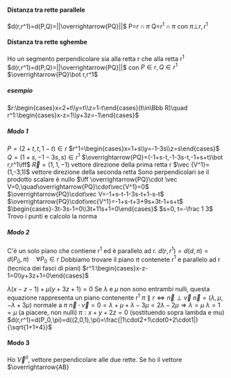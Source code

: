 #### Distanza tra rette parallele
$d(r,r^1)=d(P,Q)=||\overrightarrow{PQ}||$ 
P=$r\cap \pi$
Q=$r^1\cap \pi$
con $\pi\bot r,r^1$
#### Distanza tra rette sghembe
Ho un segmento perpendicolare sia alla retta r che alla retta r$^1$
$d(r,r^1)=d(P,Q)=||\overrightarrow{PQ}||$
con $P\in r,Q\in r^1$
$\overrightarrow{PQ}\bot r,r^1$
##### esempio
$r:\begin{cases}x=2+t\\y=t\\z=1-t\end{cases}(t\in\Bbb R)\quad r^1:\begin{cases}x-z=1\\y+3z=-1\end{cases}$
##### Modo 1
$P=(2+t,t,1-t)\in r$
$r^1=\begin{cases}x=1+s\\y=-1-3s\\z=s\end{cases}$
$Q=(1+s,-1-3s,s)\in r^1$
$\overrightarrow{PQ}=(-1+s-t,-1-3s-t,-1+s+t)\bot r,r^1\iff$
$\vec R=(1,1,-1)$  vettore direzione della prima retta r
$\vec {V^1}=(1,-3,1)$ vettore direzione della seconda retta
Sono perpendicolari se il prodotto scalare è nullo
$\iff \overrightarrow{PQ}\cdot \vec V=0,\quad\overrightarrow{PQ}\cdot\vec{V^1}=0$
$\overrightarrow{PQ}\cdot\vec V=-1+s-t-1-3s-t+1-s-t$
$\overrightarrow{PQ}\cdot\vec{V^1}=-1+s-t+3+9s+3t-1+s+t$
$\begin{cases}-3t-3s-1=0\\3t+11s+1=0\end{cases}$
$s=0, t=-\frac 1 3$
Trovo i punti e calcolo la norma
##### Modo 2
C'è un solo piano che contiene r$^1$ ed è parallelo ad r.
$d(r,r^1)=d(d,\pi)=d(P_0,\pi)\quad\forall P_0\in r$
Dobbiamo trovare il piano $\pi$ contenete r$^1$ e parallelo ad r (tecnica dei fasci di piani)
$r^1:\begin{cases}x-z-1=0\\y+3z+1=0\end{cases}$

$\lambda(x-z-1)+\mu(y+3z+1)=0$ Se $\lambda$ e $\mu$ non sono entrambi nulli, questa equazione rappresenta un piano contenente r$^1$
$\pi\parallel r\iff\vec n\perp\vec v$ 
$\vec n=(\lambda,\mu,-\lambda+3\mu)$ normale a $\pi$
$\vec n\cdot\vec v=0=\lambda+\mu+\lambda-3\mu=2\lambda-2\mu\Rightarrow\lambda=\mu$
$\lambda=1=\mu$ (a piacere, non nulli)
$\pi:x+y+2z=0$ (sostituendo sopra lambda e mu)
$d(r,r^1)=d(P_0,\pi)=d((2,0,1),\pi)=\frac{|1\cdot2+1\cdot0+2\cdot1|}{\sqrt{1+1+4}}$
#### Modo 3
Ho $\vec V^{II}$, vettore perpendicolare alle due rette. Se ho il vettore $\overrightarrow{AB}
